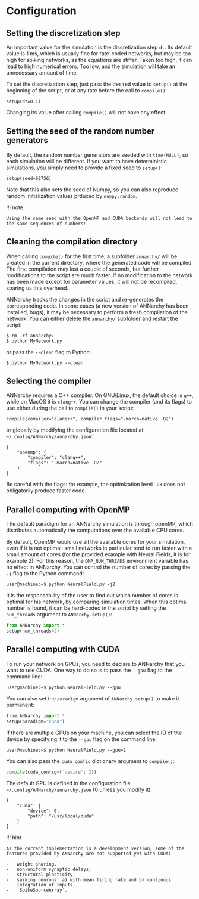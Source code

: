 # Configuration

## Setting the discretization step

An important value for the simulation is the discretization step `dt`.
Its default value is 1 ms, which is usually fine for rate-coded
networks, but may be too high for spiking networks, as the equations are
stiffer. Taken too high, it can lead to high numerical errors. Too low,
and the simulation will take an unnecessary amount of time.

To set the discretization step, just pass the desired value to `setup()`
at the beginning of the script, or at any rate before the call to
`compile()`:

    setup(dt=0.1)

Changing its value after calling `compile()` will not have any effect.

## Setting the seed of the random number generators

By default, the random number generators are seeded with `time(NULL)`,
so each simulation will be different. If you want to have deterministic
simulations, you simply need to provide a fixed seed to `setup()`:

    setup(seed=62756)

Note that this also sets the seed of Numpy, so you can also reproduce
random initialization values prduced by `numpy.random`.

!!! note

    Using the same seed with the OpenMP and CUDA backends will not lead to the same sequences of numbers!

## Cleaning the compilation directory

When calling `compile()` for the first time, a subfolder `annarchy/`
will be created in the current directory, where the generated code will
be compiled. The first compilation may last a couple of seconds, but
further modifications to the script are much faster. If no modification
to the network has been made except for parameter values, it will not be
recompiled, sparing us this overhead.

ANNarchy tracks the changes in the script and re-generates the
corresponding code. In some cases (a new version of ANNarchy has been
installed, bugs), it may be necessary to perform a fresh compilation of
the network. You can either delete the `annarchy/` subfolder and restart
the script:

    $ rm -rf annarchy/
    $ python MyNetwork.py

or pass the `--clean` flag to Python:

    $ python MyNetwork.py --clean 

## Selecting the compiler

ANNarchy requires a C++ compiler. On GNU/Linux, the default choice is
`g++`, while on MacOS it is `clang++`. You can change the compiler (and
its flags) to use either during the call to `compile()` in your script:

    compile(compiler="clang++", compiler_flags="-march=native -O2")

or globally by modifying the configuration file located at
`~/.config/ANNarchy/annarchy.json`:

``` {.json}
{
    "openmp": {
        "compiler": "clang++",
        "flags": "-march=native -O2"
    }
}
```

Be careful with the flags: for example, the optimization level `-O3`
does not obligatorily produce faster code.

## Parallel computing with OpenMP

The default paradigm for an ANNarchy simulation is through openMP, which
distributes automatically the computations over the available CPU cores.

By default, OpenMP would use all the available cores for your
simulation, even if it is not optimal: small networks in particular tend
to run faster with a small amount of cores (for the provided example
with Neural Fields, it is for example 2). For this reason, the
`OMP_NUM_THREADS` environment variable has no effect in ANNarchy. You
can control the number of cores by passing the `-j` flag to the Python
command:

    user@machine:~$ python NeuralField.py -j2

It is the responsability of the user to find out which number of cores
is optimal for his network, by comparing simulation times. When this
optimal number is found, it can be hard-coded in the script by setting
the `num_threads` argument to `ANNarchy.setup()`:

```python
from ANNarchy import *
setup(num_threads=2)
```

## Parallel computing with CUDA

To run your network on GPUs, you need to declare to ANNarchy that you
want to use CUDA. One way to do so is to pass the `--gpu` flag to the
command line:

    user@machine:~$ python NeuralField.py --gpu

You can also set the `paradigm` argument of `ANNarchy.setup()` to make
it permanent:

```python
from ANNarchy import *
setup(paradigm="cuda")
```

If there are multiple GPUs on your machine, you can select the ID of the
device by specifying it to the `--gpu` flag on the command line:

    user@machine:~$ python NeuralField.py --gpu=2

You can also pass the `cuda_config` dictionary argument to `compile()`:

```python
compile(cuda_config={'device': 2})
```

The default GPU is defined in the configuration file
`~/.config/ANNarchy/annarchy.json` (0 unless you modify it).

``` {.json}
{
    "cuda": {
        "device": 0,
        "path": "/usr/local/cuda"
    }
}
```

!!! hint

    As the current implementation is a development version, some of the
    features provided by ANNarchy are not supported yet with CUDA:

    -   weight sharing,
    -   non-uniform synaptic delays,
    -   structural plasticity,
    -   spiking neurons: a) with mean firing rate and b) continous
        integration of inputs,
    -   `SpikeSourceArray`.


